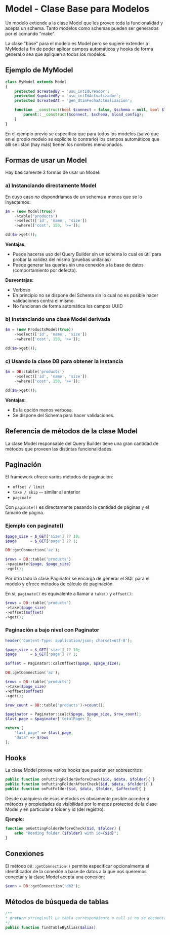 # Model - Clase Base para Modelos

Un modelo extiende a la clase Model que les provee toda la funcionalidad y acepta un schema. Tanto modelos como schemas pueden ser generados por el comando "make".

La clase "base" para el modelo es Model pero se sugiere extender a MyModel a fin de poder aplicar campos automáticos y hooks de forma general o sea que apliquen a todos los modelos.

## Ejemplo de MyModel

```php
class MyModel extends Model
{
    protected $createdBy = 'usu_intIdCreador';
    protected $updatedBy = 'usu_intIdActualizador';
    protected $createdAt = 'gen_dtimFechaActualizacion';

    function __construct(bool $connect = false, $schema = null, bool $load_config = true){
        parent::__construct($connect, $schema, $load_config);
    }
}
```

En el ejemplo previo se especifica que para todos los modelos (salvo que en el propio modelo se explicite lo contrario) los campos automáticos que allí se listan (hay más) tienen los nombres mencionados.

## Formas de usar un Model

Hay básicamente 3 formas de usar un Model:

### a) Instanciando directamente Model

En cuyo caso *no* dispondríamos de un schema a menos que se lo inyectemos:

```php
$m = (new Model(true))
    ->table('products')
    ->select(['id', 'name', 'size'])
    ->where(['cost', 150, '>=']);

dd($m->get());
```

**Ventajas:**

- Puede hacerse uso del Query Builder sin un schema lo cual es útil para probar la validez del mismo (pruebas unitarias)
- Puede generar las queries sin una conexión a la base de datos (comportamiento por defecto).

**Desventajas:**

- Verboso
- En principio no se dispone del Schema sin lo cual no es posible hacer validaciones contra el mismo.
- No funcionan de forma automática los campos UUID

### b) Instanciando una clase Model derivada

```php
$m = (new ProductsModel(true))
    ->select(['id', 'name', 'size'])
    ->where(['cost', 150, '>=']);

dd($m->get());
```

### c) Usando la clase DB para obtener la instancia

```php
$m = DB::table('products')
    ->select(['id', 'name', 'size'])
    ->where(['cost', 150, '>=']);

dd($m->get());
```

**Ventajas:**

- Es la opción menos verbosa.
- Se dispone del Schema para hacer validaciones.

## Referencia de métodos de la clase Model

La clase Model responsable del Query Builder tiene una gran cantidad de métodos que proveen las distintas funcionalidades.

## Paginación

El framework ofrece varios métodos de paginación:

- `offset / limit`
- `take / skip` -- similar al anterior
- `paginate`

Con `paginate()` es directamente pasando la cantidad de páginas y el tamaño de página.

### Ejemplo con paginate()

```php
$page_size = $_GET['size'] ?? 10;
$page      = $_GET['page'] ?? 1;

DB::getConnection('az');

$rows = DB::table('products')
->paginate($page, $page_size)
->get();
```

Por otro lado la clase Paginator se encarga de generar el SQL para el modelo y ofrece métodos de cálculo de paginación.

En sí, `paginate()` es equivalente a llamar a `take()` y `offset()`:

```php
$rows = DB::table('products')
->take($page_size)
->offset($offset)
->get();
```

### Paginación a bajo nivel con Paginator

```php
header('Content-Type: application/json; charset=utf-8');

$page_size = $_GET['size'] ?? 10;
$page      = $_GET['page'] ?? 1;

$offset = Paginator::calcOffset($page, $page_size);

DB::getConnection('az');

$rows = DB::table('products')
->take($page_size)
->offset($offset)
->get();

$row_count = DB::table('products')->count();

$paginator = Paginator::calc($page, $page_size, $row_count);
$last_page = $paginator['totalPages'];

return [
    "last_page" => $last_page,
    "data" => $rows
];
```

## Hooks

La clase Model provee varios hooks que pueden ser sobrescritos:

```php
public function onPuttingFolderBeforeCheck($id, $data, $folder){ }
public function onPuttingFolderAfterCheck($id, $data, $folder){ }
public function onPutFolder($id, $data, $folder, $affected){ }
```

Desde cualquiera de esos métodos es obviamente posible acceder a métodos y propiedades de visibilidad por lo menos protected de la clase Model y en particular a folder y id (del registro).

**Ejemplo:**

```php
function onGettingFolderBeforeCheck($id, $folder) {
    echo "Reading folder {$folder} with id={$id}";
}
```

## Conexiones

El método `DB::getConnection()` permite especificar opcionalmente el identificador de la conexión a base de datos a la que nos queremos conectar y la clase Model acepta una conexión:

```php
$conn = DB::getConnection('db2');
```

## Métodos de búsqueda de tablas

```php
/**
* @return string|null La tabla correspondiente o null si no se encuentra
*/
public function findTableByAlias($alias)
```